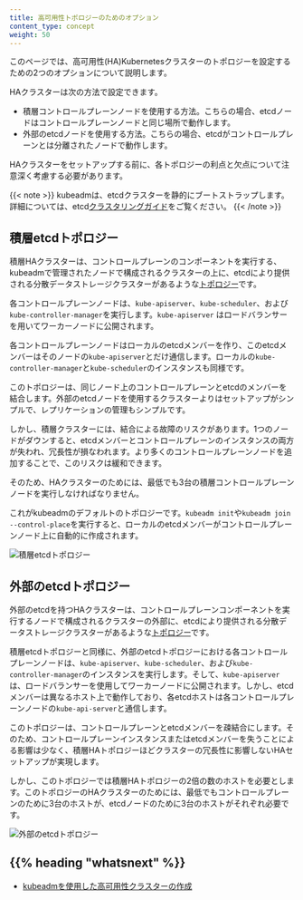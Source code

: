 ```yaml
---
title: 高可用性トポロジーのためのオプション
content_type: concept
weight: 50
---
```


<!-- overview -->

このページでは、高可用性(HA)Kubernetesクラスターのトポロジーを設定するための2つのオプションについて説明します。

HAクラスターは次の方法で設定できます。

- 積層コントロールプレーンノードを使用する方法。こちらの場合、etcdノードはコントロールプレーンノードと同じ場所で動作します。
- 外部のetcdノードを使用する方法。こちらの場合、etcdがコントロールプレーンとは分離されたノードで動作します。

HAクラスターをセットアップする前に、各トポロジーの利点と欠点について注意深く考慮する必要があります。

{{< note >}}
kubeadmは、etcdクラスターを静的にブートストラップします。
詳細については、etcd[クラスタリングガイド](https://github.com/etcd-io/etcd/blob/release-3.4/Documentation/op-guide/clustering.md#static)をご覧ください。
{{< /note >}}

<!-- body -->

## 積層etcdトポロジー

積層HAクラスターは、コントロールプレーンのコンポーネントを実行する、kubeadmで管理されたノードで構成されるクラスターの上に、etcdにより提供される分散データストレージクラスターがあるような[トポロジー](https://en.wikipedia.org/wiki/Network_topology)です。

各コントロールプレーンノードは、`kube-apiserver`、`kube-scheduler`、および`kube-controller-manager`を実行します。`kube-apiserver` はロードバランサーを用いてワーカーノードに公開されます。

各コントロールプレーンノードはローカルのetcdメンバーを作り、このetcdメンバーはそのノードの`kube-apiserver`とだけ通信します。ローカルの`kube-controller-manager`と`kube-scheduler`のインスタンスも同様です。

このトポロジーは、同じノード上のコントロールプレーンとetcdのメンバーを結合します。外部のetcdノードを使用するクラスターよりはセットアップがシンプルで、レプリケーションの管理もシンプルです。

しかし、積層クラスターには、結合による故障のリスクがあります。1つのノードがダウンすると、etcdメンバーとコントロールプレーンのインスタンスの両方が失われ、冗長性が損なわれます。より多くのコントロールプレーンノードを追加することで、このリスクは緩和できます。

そのため、HAクラスターのためには、最低でも3台の積層コントロールプレーンノードを実行しなければなりません。

これがkubeadmのデフォルトのトポロジーです。`kubeadm init`や`kubeadm join --control-place`を実行すると、ローカルのetcdメンバーがコントロールプレーンノード上に自動的に作成されます。

![積層etcdトポロジー](/images/kubeadm/kubeadm-ha-topology-stacked-etcd.svg)

## 外部のetcdトポロジー

外部のetcdを持つHAクラスターは、コントロールプレーンコンポーネントを実行するノードで構成されるクラスターの外部に、etcdにより提供される分散データストレージクラスターがあるような[トポロジー](https://en.wikipedia.org/wiki/Network_topology)です。

積層etcdトポロジーと同様に、外部のetcdトポロジーにおける各コントロールプレーンノードは、`kube-apiserver`、`kube-scheduler`、および`kube-controller-manager`のインスタンスを実行します。そして、`kube-apiserver`は、ロードバランサーを使用してワーカーノードに公開されます。しかし、etcdメンバーは異なるホスト上で動作しており、各etcdホストは各コントロールプレーンノードの`kube-api-server`と通信します。

このトポロジーは、コントロールプレーンとetcdメンバーを疎結合にします。そのため、コントロールプレーンインスタンスまたはetcdメンバーを失うことによる影響は少なく、積層HAトポロジーほどクラスターの冗長性に影響しないHAセットアップが実現します。

しかし、このトポロジーでは積層HAトポロジーの2倍の数のホストを必要とします。このトポロジーのHAクラスターのためには、最低でもコントロールプレーンのために3台のホストが、etcdノードのために3台のホストがそれぞれ必要です。

![外部のetcdトポロジー](/images/kubeadm/kubeadm-ha-topology-external-etcd.svg)



## {{% heading "whatsnext" %}}


- [kubeadmを使用した高可用性クラスターの作成](/ja/docs/setup/production-environment/tools/kubeadm/high-availability/)


